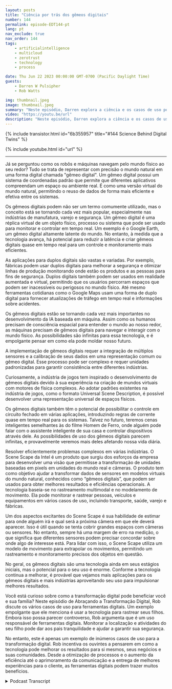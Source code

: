 ```yaml
---
layout: posts
title: "Ciência por trás dos gêmeos digitais"
number: 144
permalink: episode-EDT144-pt
lang: pt
nav_exclude: true
nav_order: 144
tags:
    - artificialintelligence
    - multicloud
    - zerotrust
    - technology
    - process

date: Thu Jun 22 2023 00:00:00 GMT-0700 (Pacific Daylight Time)
guests:
    - Darren W Pulsipher
    - Rob Watts

img: thumbnail.jpeg
image: thumbnail.jpeg
summary: "Neste episódio, Darren explora a ciência e os casos de uso por trás da tecnologia de digital twin com o arquiteto principal do ScheneScape da Intel."
video: "https://youtu.be/url"
description: "Neste episódio, Darren explora a ciência e os casos de uso por trás da tecnologia de digital twin com o arquiteto principal do ScheneScape da Intel."
---
```


<div>
{% include transistor.html id="6b355957" title="#144 Science Behind Digital Twins" %}

{% include youtube.html id="url" %}
</div>

---

Já se perguntou como os robôs e máquinas navegam pelo mundo físico ao seu redor? Tudo se trata de representar com precisão o mundo natural em uma forma digital chamada "gêmeo digital". Um gêmeo digital possui um sistema de coordenadas padrão que permite que diferentes aplicativos compreendam um espaço ou ambiente real. É como uma versão virtual do mundo natural, permitindo o reuso de dados de forma mais eficiente e efetiva entre os sistemas.

Os gêmeos digitais podem não ser um termo comumente utilizado, mas o conceito está se tornando cada vez mais popular, especialmente nas indústrias de manufatura, varejo e segurança. Um gêmeo digital é uma réplica virtual de um objeto físico, processo ou sistema que pode ser usado para monitorar e controlar em tempo real. Um exemplo é o Google Earth, um gêmeo digital altamente latente do mundo. No entanto, à medida que a tecnologia avança, há potencial para reduzir a latência e criar gêmeos digitais quase em tempo real para um controle e monitoramento mais eficientes.

As aplicações para duplos digitais são vastas e variadas. Por exemplo, fábricas podem usar duplos digitais para melhorar a segurança e otimizar linhas de produção monitorando onde estão os produtos e as pessoas para fins de segurança. Duplos digitais também podem ser usados em realidade aumentada e virtual, permitindo que os usuários percorram espaços que podem ser inacessíveis ou perigosos no mundo físico. Até mesmo ferramentas cotidianas como o Google Maps usam uma forma de duplo digital para fornecer atualizações de tráfego em tempo real e informações sobre acidentes.

Os gêmeos digitais estão se tornando cada vez mais importantes no desenvolvimento da IA baseada em máquina. Assim como os humanos precisam de consciência espacial para entender o mundo ao nosso redor, as máquinas precisam de gêmeos digitais para navegar e interagir com o mundo físico. As possibilidades são infinitas para essa tecnologia, e é empolgante pensar em como ela pode moldar nosso futuro.

A implementação de gêmeos digitais requer a integração de múltiplos sensores e a calibração de seus dados em uma representação comum ou gêmeo digital. Esse processo pode ser complexo e requer unidades padronizadas para garantir consistência entre diferentes indústrias.

Curiosamente, a indústria de jogos tem inspirado o desenvolvimento de gêmeos digitais devido à sua experiência na criação de mundos virtuais com motores de física complexos. Ao adotar padrões existentes na indústria de jogos, como o formato Universal Scene Description, é possível desenvolver uma representação universal de espaços físicos.

Os gêmeos digitais também têm o potencial de possibilitar o controle em circuito fechado em várias aplicações, introduzindo regras de corrente quase em tempo real para os sistemas. Talvez no futuro, teremos cenas inteligentes semelhantes às do filme Homem de Ferro, onde alguém pode falar com o assistente inteligente de sua casa e controlar dispositivos através dele. As possibilidades de uso dos gêmeos digitais parecem infinitas, e provavelmente veremos mais deles afetando nossa vida diária.

Resolver eficientemente problemas complexos em várias indústrias. O Scene Scape da Intel é um produto que surgiu dos esforços da empresa para desenvolver uma visão que permitisse a transformação de unidades baseadas em pixels em unidades do mundo real e câmeras. O produto tem como objetivo ajudar a transformar dados de sensores em modelos virtuais do mundo natural, conhecidos como “gêmeos digitais”, que podem ser usados para obter melhores resultados e eficiências operacionais. A tecnologia baseia-se no rastreamento multimodal e no modelamento de movimento. Ela pode monitorar e rastrear pessoas, veículos e equipamentos em vários casos de uso, incluindo transporte, saúde, varejo e fábricas.

Um dos aspectos excitantes do Scene Scape é sua habilidade de estimar para onde alguém irá e qual será a próxima câmera em que ele deverá aparecer. Isso é útil quando se tenta cobrir grandes espaços com câmeras ou sensores. No entanto, sempre há uma margem de erro na medição, o que significa que diferentes sensores podem precisar concordar sobre onde algo de interesse está. Para lidar com isso, o Scene Scape utiliza um modelo de movimento para extrapolar os movimentos, permitindo um rastreamento e monitoramento precisos dos objetos em questão.

No geral, os gêmeos digitais são uma tecnologia ainda em seus estágios iniciais, mas o potencial para o seu uso é enorme. Conforme a tecnologia continua a melhorar, é provável que vejamos mais aplicações para os gêmeos digitais e mais indústrias aproveitando seu uso para impulsionar melhores resultados.

Você está curioso sobre como a transformação digital pode beneficiar você e sua família? Neste episódio de Abraçando a Transformação Digital, Rob discute os vários casos de uso para ferramentas digitais. Um exemplo empolgante que ele menciona é usar a tecnologia para rastrear seus filhos. Embora isso possa parecer controverso, Rob argumenta que é um uso responsável de ferramentas digitais. Monitorar a localização e atividades do seu filho pode dar aos pais tranquilidade e ajudar a garantir sua segurança.

No entanto, este é apenas um exemplo de inúmeros casos de uso para a transformação digital. Rob incentiva os ouvintes a pensarem em como a tecnologia pode melhorar os resultados para si mesmos, seus negócios e suas comunidades. Desde a otimização de processos e o aumento da eficiência até o aprimoramento da comunicação e a entrega de melhores experiências para o cliente, as ferramentas digitais podem trazer muitos benefícios.



<details>
<summary> Podcast Transcript </summary>

<p></p>

</details>
